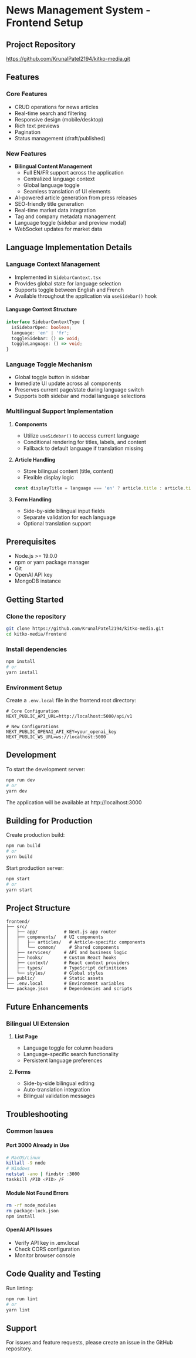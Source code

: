# News Management System - Frontend Setup

## Project Repository
https://github.com/KrunalPatel2194/kitko-media.git

## Features

### Core Features
- CRUD operations for news articles
- Real-time search and filtering
- Responsive design (mobile/desktop)
- Rich text previews
- Pagination
- Status management (draft/published)

### New Features
- **Bilingual Content Management**
  - Full EN/FR support across the application
  - Centralized language context
  - Global language toggle
  - Seamless translation of UI elements
- AI-powered article generation from press releases
- SEO-friendly title generation
- Real-time market data integration
- Tag and company metadata management
- Language toggle (sidebar and preview modal)
- WebSocket updates for market data

## Language Implementation Details

### Language Context Management
- Implemented in `SidebarContext.tsx`
- Provides global state for language selection
- Supports toggle between English and French
- Available throughout the application via `useSidebar()` hook

#### Language Context Structure
```typescript
interface SidebarContextType {
  isSidebarOpen: boolean;
  language: 'en' | 'fr';
  toggleSidebar: () => void;
  toggleLanguage: () => void;
}
```

### Language Toggle Mechanism
- Global toggle button in sidebar
- Immediate UI update across all components
- Preserves current page/state during language switch
- Supports both sidebar and modal language selections

### Multilingual Support Implementation
1. **Components**
   - Utilize `useSidebar()` to access current language
   - Conditional rendering for titles, labels, and content
   - Fallback to default language if translation missing

2. **Article Handling**
   - Store bilingual content (title, content)
   - Flexible display logic
   ```typescript
   const displayTitle = language === 'en' ? article.title : article.titleFr || article.title;
   ```

3. **Form Handling**
   - Side-by-side bilingual input fields
   - Separate validation for each language
   - Optional translation support

## Prerequisites
- Node.js >= 19.0.0
- npm or yarn package manager
- Git
- OpenAI API key
- MongoDB instance

## Getting Started

### Clone the repository
```bash
git clone https://github.com/KrunalPatel2194/kitko-media.git
cd kitko-media/frontend
```

### Install dependencies
```bash
npm install
# or
yarn install
```

### Environment Setup
Create a `.env.local` file in the frontend root directory:
```env
# Core Configuration
NEXT_PUBLIC_API_URL=http://localhost:5000/api/v1

# New Configurations
NEXT_PUBLIC_OPENAI_API_KEY=your_openai_key
NEXT_PUBLIC_WS_URL=ws://localhost:5000
```

## Development
To start the development server:
```bash
npm run dev
# or
yarn dev
```
The application will be available at http://localhost:3000

## Building for Production

Create production build:
```bash
npm run build
# or
yarn build
```

Start production server:
```bash
npm start
# or
yarn start
```

## Project Structure
```
frontend/
├── src/
│   ├── app/          # Next.js app router
│   ├── components/   # UI components
│   │   ├── articles/   # Article-specific components
│   │   └── common/     # Shared components
│   ├── services/     # API and business logic
│   ├── hooks/        # Custom React hooks
│   ├── context/      # React context providers
│   ├── types/        # TypeScript definitions
│   └── styles/       # Global styles
├── public/           # Static assets
├── .env.local        # Environment variables
└── package.json      # Dependencies and scripts
```

## Future Enhancements

### Bilingual UI Extension
1. **List Page**
   - Language toggle for column headers
   - Language-specific search functionality
   - Persistent language preferences

2. **Forms**
   - Side-by-side bilingual editing
   - Auto-translation integration
   - Bilingual validation messages

## Troubleshooting
### Common Issues

#### Port 3000 Already in Use
```bash
# MacOS/Linux
killall -9 node
# Windows
netstat -ano | findstr :3000
taskkill /PID <PID> /F
```

#### Module Not Found Errors
```bash
rm -rf node_modules
rm package-lock.json
npm install
```

#### OpenAI API Issues
- Verify API key in .env.local
- Check CORS configuration
- Monitor browser console

## Code Quality and Testing
Run linting:
```bash
npm run lint
# or
yarn lint
```

## Support
For issues and feature requests, please create an issue in the GitHub repository.
